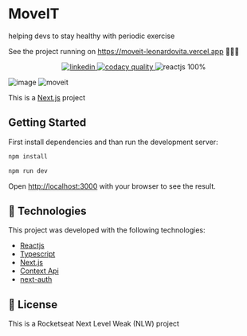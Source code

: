 # MoveIT

helping devs to stay healthy with periodic exercise

See the project running on https://moveit-leonardovita.vercel.app 🚀🚀🚀

<p align="center">
 <a href="https://www.linkedin.com/in/leonardo-vita-milanez-de-almeida-48b27a14a/" target="_blank">
   <img src="https://img.shields.io/badge/Linkedin--inactive?style=social&logo=Linkedin" alt="linkedin"/>
 </a> 
 <a href="https://app.codacy.com/gh/LeonardoVita/Moveit/dashboard?branch=master" target="_blank">
   <img src="https://img.shields.io/badge/code__quality-B-brightgreen?logo=codacy" alt="codacy quality"/>
 </a>
 <img src="https://img.shields.io/badge/Reactjs-100%25-informational" alt="reactjs 100%"/>
</p>

![image](https://user-images.githubusercontent.com/43863949/110218816-79e44b00-7e9a-11eb-9536-031dd3ec9a11.png)
![moveit](https://user-images.githubusercontent.com/43863949/110219040-aba9e180-7e9b-11eb-958d-46036e2a10a9.gif)

This is a [Next.js](https://nextjs.org/) project

## Getting Started

First install dependencies and than run the development server:

```bash
npm install

npm run dev
```

Open [http://localhost:3000](http://localhost:3000) with your browser to see the result.

## :rocket: Technologies

 This project was developed with the following technologies:

-  [Reactjs](https://reactjs.org)
-  [Typescript](https://www.typescriptlang.org)
-  [Next.js](https://nextjs.org) 
-  [Context Api](https://pt-br.reactjs.org/docs/context.html) 
-  [next-auth](https://next-auth.js.org) 
  
## :memo: License
This is a Rocketseat Next Level Weak (NLW) project 


